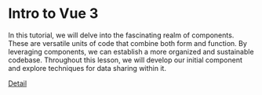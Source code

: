 # Intro to Vue 3

In this tutorial, we will delve into the fascinating realm of components. These are versatile units of code that combine both form and function. By leveraging components, we can establish a more organized and sustainable codebase. Throughout this lesson, we will develop our initial component and explore techniques for data sharing within it. 

[Detail](https://eduitfree.com/courses/intro-to-vue-3)